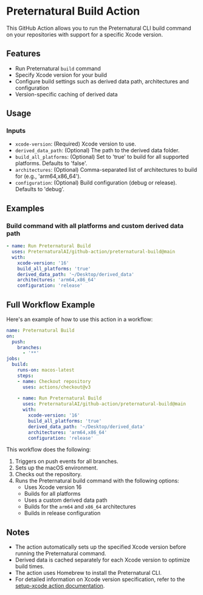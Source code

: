 # Preternatural Build Action

This GitHub Action allows you to run the Preternatural CLI build command on your repositories with support for a specific Xcode version.

## Features

- Run Preternatural `build` command
- Specify Xcode version for your build
- Configure build settings such as derived data path, architectures and configuration
- Version-specific caching of derived data

## Usage

### Inputs

- `xcode-version`: (Required) Xcode version to use.
- `derived_data_path`: (Optional) The path to the derived data folder.
- `build_all_platforms`: (Optional) Set to 'true' to build for all supported platforms. Defaults to 'false'.
- `architectures`: (Optional) Comma-separated list of architectures to build for (e.g., 'arm64,x86_64').
- `configuration`: (Optional) Build configuration (debug or release). Defaults to 'debug'.

## Examples

### Build command with all platforms and custom derived data path

```yaml
- name: Run Preternatural Build
  uses: PreternaturalAI/github-action/preternatural-build@main
  with:
    xcode-version: '16'
    build_all_platforms: 'true'
    derived_data_path: '~/Desktop/derived_data'
    architectures: 'arm64,x86_64'
    configuration: 'release'
```

## Full Workflow Example

Here's an example of how to use this action in a workflow:

```yaml
name: Preternatural Build
on:
  push:
    branches:
      - '**'
jobs:
  build:
    runs-on: macos-latest
    steps:
    - name: Checkout repository
      uses: actions/checkout@v3
    
    - name: Run Preternatural Build
      uses: PreternaturalAI/github-action/preternatural-build@main
      with:
        xcode-version: '16'
        build_all_platforms: 'true'
        derived_data_path: '~/Desktop/derived_data'
        architectures: 'arm64,x86_64'
        configuration: 'release'
```

This workflow does the following:

1. Triggers on push events for all branches.
2. Sets up the macOS environment.
3. Checks out the repository.
4. Runs the Preternatural build command with the following options:
   - Uses Xcode version 16
   - Builds for all platforms
   - Uses a custom derived data path
   - Builds for the `arm64` and `x86_64` architectures
   - Builds in release configuration

## Notes

- The action automatically sets up the specified Xcode version before running the Preternatural command.
- Derived data is cached separately for each Xcode version to optimize build times.
- The action uses Homebrew to install the Preternatural CLI.
- For detailed information on Xcode version specification, refer to the [setup-xcode action documentation](https://github.com/marketplace/actions/setup-xcode-version).
